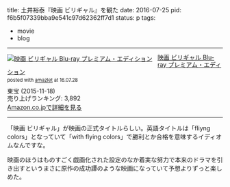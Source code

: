 title: 土井裕泰『映画 ビリギャル』を観た
date: 2016-07-25
pid: f6b5f07339bba9e541c97d62362ff7d1
status: p
tags:
- movie
- blog
---

<div class="amazlet-box" style="margin-bottom:0px;"><div class="amazlet-image" style="float:left;margin:0px 12px 1px 0px;"><a href="http://www.amazon.co.jp/exec/obidos/ASIN/B013FZN7UG/dotimpact-22/ref=nosim/" name="amazletlink" target="_blank"><img src="http://ecx.images-amazon.com/images/I/51w2JJC9LkL._SL160_.jpg" alt="映画 ビリギャル Blu-ray プレミアム・エディション" style="border: none;" /></a></div><div class="amazlet-info" style="line-height:120%; margin-bottom: 10px"><div class="amazlet-name" style="margin-bottom:10px;line-height:120%"><a href="http://www.amazon.co.jp/exec/obidos/ASIN/B013FZN7UG/dotimpact-22/ref=nosim/" name="amazletlink" target="_blank">映画 ビリギャル Blu-ray プレミアム・エディション</a><div class="amazlet-powered-date" style="font-size:80%;margin-top:5px;line-height:120%">posted with <a href="http://www.amazlet.com/" title="amazlet" target="_blank">amazlet</a> at 16.07.28</div></div><div class="amazlet-detail">東宝 (2015-11-18)<br />売り上げランキング: 3,892<br /></div><div class="amazlet-sub-info" style="float: left;"><div class="amazlet-link" style="margin-top: 5px"><a href="http://www.amazon.co.jp/exec/obidos/ASIN/B013FZN7UG/dotimpact-22/ref=nosim/" name="amazletlink" target="_blank">Amazon.co.jpで詳細を見る</a></div></div></div><div class="amazlet-footer" style="clear: left"></div></div>

---- 

「映画 ビリギャル」が映画の正式タイトルらしい。英語タイトルは「fliyng colors」となっていて「with flying colors」で勝利とか合格を意味するイディオムなんですな。

映画のほうはものすごく戯画化された設定のなか着実な努力で本来のドラマを引き出すというまさに原作の成功譚のような映画になっていて予想よりずっと楽しめた。